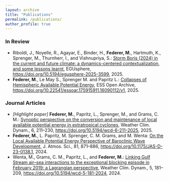 ```yaml
---
layout: archive
title: "Publications"
permalink: /publications/
author_profile: true
---
```


### In Review
* Riboldi, J., Noyelle, R., Agayar, E., Binder, H., **Federer, M.**, Hartmuth, K., Sprenger, M., Thurnherr, I., and Vishnupriya, S.: [Storm Boris (2024) in the current and future climate: a dynamics-centered contextualization, and some lessons learnt](https://doi.org/10.5194/egusphere-2025-3599), EGUsphere, https://doi.org/10.5194/egusphere-2025-3599, 2025.
* **Federer, M**., Le May S., Sprenger M. and Papritz L.: [Collapses of Hemispheric Available Potential Energy](https://doi.org/10.22541/essoar.175915911.16090112/v1), ESS Open Archive, https://doi.org/10.22541/essoar.175915911.16090112/v1, 2025. 

### Journal Articles
* *\[Highlight paper\]* **Federer, M.**, Papritz, L., Sprenger, M., and Grams, C. M.: [Synoptic perspective on the conversion and maintenance of local available potential energy in extratropical cyclones](https://doi.org/10.5194/wcd-6-211-2025), Weather Clim. Dynam., 6, 211–230, https://doi.org/10.5194/wcd-6-211-2025, 2025.
* **Federer, M.**, L. Papritz, M. Sprenger, C. M. Grams, and M. Wenta: [On the Local Available Potential Energy Perspective of Baroclinic Wave Development](https://doi.org/10.1175/JAS-D-23-0138.1), J. Atmos. Sci., 81, 871–886, https://doi.org/10.1175/JAS-D-23-0138.1, 2024.
* Wenta, M., Grams, C. M., Papritz, L., and **Federer, M.**: [Linking Gulf Stream air–sea interactions to the exceptional blocking episode in February 2019: a Lagrangian perspective](https://doi.org/10.5194/wcd-5-181-2024), Weather Clim. Dynam., 5, 181–209, https://doi.org/10.5194/wcd-5-181-2024, 2024.

